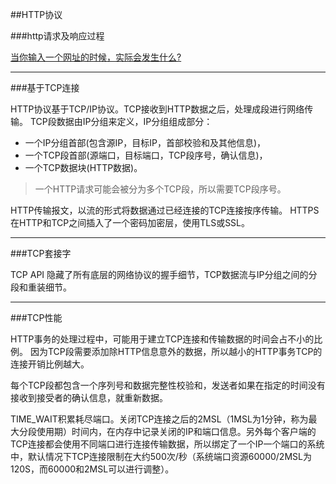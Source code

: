 ##HTTP协议

###http请求及响应过程

[当你输入一个网址的时候，实际会发生什么?](http://www.cnblogs.com/wenanry/archive/2010/02/25/1673368.html)

---

###基于TCP连接

HTTP协议基于TCP/IP协议。TCP接收到HTTP数据之后，处理成段进行网络传输。
TCP段数据由IP分组来定义，IP分组组成部分：

- 一个IP分组首部(包含源IP，目标IP，首部校验和及其他信息)，
- 一个TCP段首部(源端口，目标端口，TCP段序号，确认信息)，
- 一个TCP数据块(HTTP数据)。

> 一个HTTP请求可能会被分为多个TCP段，所以需要TCP段序号。

HTTP传输报文，以流的形式将数据通过已经连接的TCP连接按序传输。
HTTPS在HTTP和TCP之间插入了一个密码加密层，使用TLS或SSL。

---

###TCP套接字

TCP API   隐藏了所有底层的网络协议的握手细节，TCP数据流与IP分组之间的分段和重装细节。

---

###TCP性能

HTTP事务的处理过程中，可能用于建立TCP连接和传输数据的时间会占不小的比例。
因为TCP段需要添加除HTTP信息意外的数据，所以越小的HTTP事务TCP的连接开销比例越大。

每个TCP段都包含一个序列号和数据完整性校验和，发送者如果在指定的时间没有接收到接受者的确认信息，就重新数据。

TIME_WAIT积累耗尽端口。关闭TCP连接之后的2MSL（1MSL为1分钟，称为最大分段使用期）时间内，在内存中记录关闭的IP和端口信息。另外每个客户端的TCP连接都会使用不同端口进行连接传输数据，所以绑定了一个IP一个端口的系统中，默认情况下TCP连接限制在大约500次/秒（系统端口资源60000/2MSL为120S，而60000和2MSL可以进行调整）。


